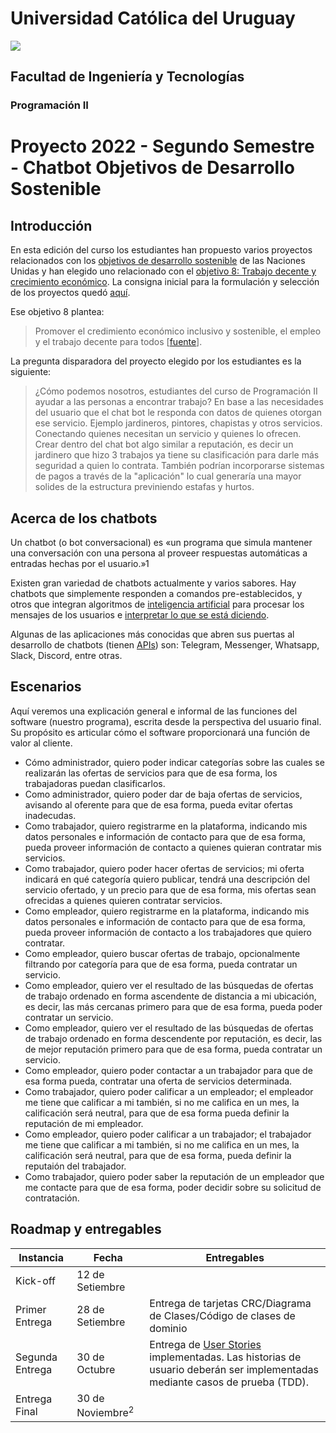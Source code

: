 # Universidad Católica del Uruguay
<img src="https://ucu.edu.uy/sites/all/themes/univer/logo.png">

## Facultad de Ingeniería y Tecnologías
### Programación II

# Proyecto 2022 - Segundo Semestre - Chatbot Objetivos de Desarrollo Sostenible

## Introducción

En esta edición del curso los estudiantes han propuesto varios proyectos relacionados con los [objetivos de desarrollo sostenible](https://www.un.org/sustainabledevelopment/es/objetivos-de-desarrollo-sostenible/) de las Naciones Unidas y han elegido uno relacionado con el [objetivo 8: Trabajo decente y crecimiento económico](https://www.un.org/sustainabledevelopment/es/economic-growth/). La consigna inicial para la formulación y selección de los proyectos quedó [aquí](./Propuesta.md).

Ese objetivo 8 plantea:

> Promover el credimiento económico inclusivo y sostenible, el empleo y el trabajo decente para todos [[fuente](https://www.un.org/sustainabledevelopment/es/economic-growth/)].

La pregunta disparadora del proyecto elegido por los estudiantes es la siguiente:

> ¿Cómo podemos nosotros, estudiantes del curso de Programación II ayudar a las personas a encontrar trabajo? En base a las necesidades del usuario que el chat bot le responda con datos de quienes otorgan ese servicio. Ejemplo jardineros, pintores, chapistas y otros servicios. Conectando quienes necesitan un servicio y quienes lo ofrecen. Crear dentro del chat bot algo similar a reputación, es decir un jardinero que hizo 3 trabajos ya tiene su clasificación para darle más seguridad a quien lo contrata. También podrían incorporarse sistemas de pagos a través de la "aplicación" lo cual generaría una mayor solides de la estructura previniendo estafas y hurtos.

## Acerca de los chatbots

Un chatbot (o bot conversacional) es «un programa que simula mantener una conversación con una persona al proveer respuestas automáticas a entradas hechas por el usuario.»1

Existen gran variedad de chatbots actualmente y varios sabores. Hay chatbots que simplemente responden a comandos pre-establecidos, y otros que integran algoritmos de [inteligencia artificial](https://es.wikipedia.org/wiki/Inteligencia_artificial) para procesar los mensajes de los usuarios e [interpretar lo que se está diciendo](https://es.wikipedia.org/wiki/Procesamiento_de_lenguajes_naturales).

Algunas de las aplicaciones más conocidas que abren sus puertas al desarrollo de chatbots (tienen [APIs](https://es.wikipedia.org/wiki/Interfaz_de_programaci%C3%B3n_de_aplicaciones)) son: Telegram, Messenger, Whatsapp, Slack, Discord, entre otras.

## Escenarios

Aquí veremos una explicación general e informal de las funciones del software (nuestro programa), escrita desde la perspectiva del usuario final. Su propósito es articular cómo el software proporcionará una función de valor al cliente.

- Cómo administrador, quiero poder indicar categorías sobre las cuales se realizarán las ofertas de servicios para que de esa forma, los trabajadoras puedan clasificarlos.
- Como administrador, quiero poder dar de baja ofertas de servicios, avisando al oferente para que de esa forma, pueda evitar ofertas inadecudas.
- Como trabajador, quiero registrarme en la plataforma, indicando mis datos personales e información de contacto para que de esa forma, pueda proveer información de contacto a quienes quieran contratar mis servicios.
- Como trabajador, quiero poder hacer ofertas de servicios; mi oferta indicará en qué categoría quiero publicar, tendrá una descripción del servicio ofertado, y un precio para que de esa forma, mis ofertas sean ofrecidas a quienes quieren contratar servicios.
- Como empleador, quiero registrarme en la plataforma, indicando mis datos personales e información de contacto para que de esa forma, pueda proveer información de contacto a los trabajadores que quiero contratar.
- Como empleador, quiero buscar ofertas de trabajo, opcionalmente filtrando por categoría para que de esa forma, pueda contratar un servicio.
- Como empleador, quiero ver el resultado de las búsquedas de ofertas de trabajo ordenado en forma ascendente de distancia a mi ubicación, es decir, las más cercanas primero para que de esa forma, pueda poder contratar un servicio.
- Como empleador, quiero ver el resultado de las búsquedas de ofertas de trabajo ordenado en forma descendente por reputación, es decir, las de mejor reputación primero para que de esa forma, pueda contratar un servicio.
- Como empleador, quiero poder contactar a un trabajador para que de esa forma pueda, contratar una oferta de servicios determinada.
- Como trabajador, quiero poder calificar a un empleador; el empleador me tiene que calificar a mi también, si no me califica en un mes, la calificación será neutral, para que de esa forma pueda definir la reputación de mi empleador.
- Como empleador, quiero poder calificar a un trabajador; el trabajador me tiene que calificar a mi también, si no me califica en un mes, la calificación será neutral, para que de esa forma, pueda definir la reputaión del trabajador.
- Como trabajador, quiero poder saber la reputación de un empleador que me contacte para que de esa forma, poder decidir sobre su solicitud de contratación.

## Roadmap y entregables
| Instancia | Fecha | Entregables |
| --- | --- | --- |
| Kick-off | 12 de Setiembre |
| Primer Entrega | 28 de Setiembre | Entrega de tarjetas CRC/Diagrama de Clases/Código de clases de dominio
| Segunda Entrega | 30 de Octubre | Entrega de [User Stories](https://es.wikipedia.org/wiki/Historias_de_usuario) implementadas. Las historias de usuario deberán ser implementadas mediante casos de prueba (TDD).
| Entrega Final | 30 de Noviembre<sup>2</sup>|

